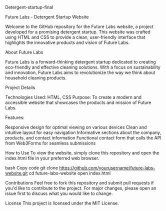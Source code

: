 Detergent-startup-final

Future Labs - Detergent Startup Website

Welcome to the GitHub repository for the Future Labs website, a project developed for a promising detergent startup. This website was crafted using HTML and CSS to provide a clean, user-friendly interface that highlights the innovative products and vision of Future Labs.

About Future Labs

Future Labs is a forward-thinking detergent startup dedicated to creating eco-friendly and effective cleaning solutions. With a focus on sustainability and innovation, Future Labs aims to revolutionize the way we think about household cleaning products.

Project Details

Technologies Used: HTML, CSS
Purpose: To create a modern and accessible website that showcases the products and mission of Future Labs.

Features:

Responsive design for optimal viewing on various devices
Clean and intuitive layout for easy navigation
Informative sections about the company, products, and contact information
Functional contact form that calls the API from Web3Forms for seamless submissions

How to Use
To view the website, simply clone this repository and open the index.html file in your preferred web browser.

bash
Copy code
git clone https://github.com/yourusername/future-labs-website.git
cd future-labs-website
open index.html

Contributions
Feel free to fork this repository and submit pull requests if you'd like to contribute to the project. For major changes, please open an issue first to discuss what you would like to change.

License
This project is licensed under the MIT License.

